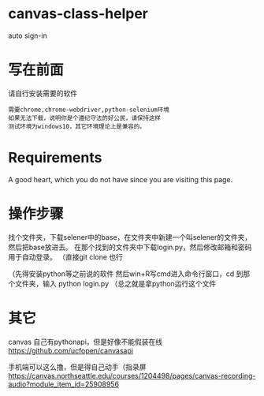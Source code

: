 # canvas-class-helper
auto sign-in

# 写在前面
请自行安装需要的软件

	需要chrome,chrome-webdriver,python-selenium环境
	如果无法下载，说明你是个遵纪守法的好公民，请保持这样
	测试环境为windows10，其它环境理论上是兼容的。

# Requirements
A good heart, which you do not have since you are visiting this page.

# 操作步骤
找个文件夹，下载selener中的base，在文件夹中新建一个叫selener的文件夹，然后把base放进去。
在那个找到的文件夹中下载login.py，然后修改邮箱和密码用于自动登录。
（直接git clone 也行

（先得安装python等之前说的软件
然后win+R写cmd进入命令行窗口，cd 到那个文件夹，输入 python login.py
（总之就是拿python运行这个文件

# 其它
canvas 自己有pythonapi，但是好像不能假装在线
https://github.com/ucfopen/canvasapi

手机端可以这么撸，但是得自己动手（指录屏
https://canvas.northseattle.edu/courses/1204498/pages/canvas-recording-audio?module_item_id=25908956
